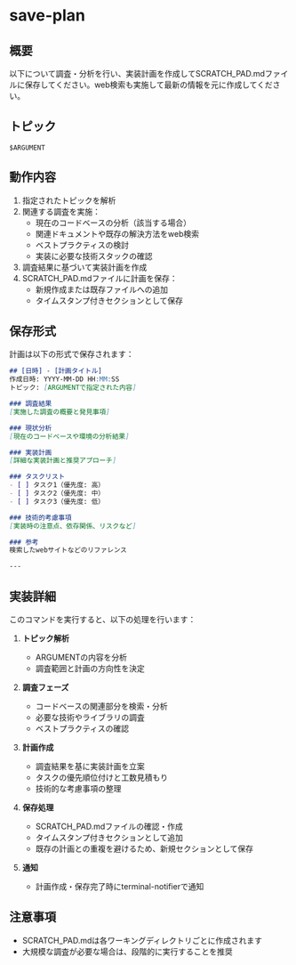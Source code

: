 # save-plan

## 概要
以下について調査・分析を行い、実装計画を作成してSCRATCH_PAD.mdファイルに保存してください。web検索も実施して最新の情報を元に作成してください。

## トピック
```
$ARGUMENT
```


## 動作内容
1. 指定されたトピックを解析
2. 関連する調査を実施：
   - 現在のコードベースの分析（該当する場合）
   - 関連ドキュメントや既存の解決方法をweb検索
   - ベストプラクティスの検討
   - 実装に必要な技術スタックの確認
3. 調査結果に基づいて実装計画を作成
4. SCRATCH_PAD.mdファイルに計画を保存：
   - 新規作成または既存ファイルへの追加
   - タイムスタンプ付きセクションとして保存

## 保存形式
計画は以下の形式で保存されます：

```markdown
## [日時] - [計画タイトル]
作成日時: YYYY-MM-DD HH:MM:SS
トピック: [ARGUMENTで指定された内容]

### 調査結果
[実施した調査の概要と発見事項]

### 現状分析
[現在のコードベースや環境の分析結果]

### 実装計画
[詳細な実装計画と推奨アプローチ]

### タスクリスト
- [ ] タスク1（優先度: 高）
- [ ] タスク2（優先度: 中）
- [ ] タスク3（優先度: 低）

### 技術的考慮事項
[実装時の注意点、依存関係、リスクなど]

### 参考
検索したwebサイトなどのリファレンス

---
```

## 実装詳細
このコマンドを実行すると、以下の処理を行います：

1. **トピック解析**
   - ARGUMENTの内容を分析
   - 調査範囲と計画の方向性を決定

2. **調査フェーズ**
   - コードベースの関連部分を検索・分析
   - 必要な技術やライブラリの調査
   - ベストプラクティスの確認

3. **計画作成**
   - 調査結果を基に実装計画を立案
   - タスクの優先順位付けと工数見積もり
   - 技術的な考慮事項の整理

4. **保存処理**
   - SCRATCH_PAD.mdファイルの確認・作成
   - タイムスタンプ付きセクションとして追加
   - 既存の計画との重複を避けるため、新規セクションとして保存

5. **通知**
   - 計画作成・保存完了時にterminal-notifierで通知


## 注意事項
- SCRATCH_PAD.mdは各ワーキングディレクトリごとに作成されます
- 大規模な調査が必要な場合は、段階的に実行することを推奨
